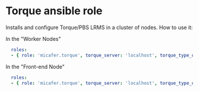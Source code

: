 Torque ansible role
=========================

Installs and configure Torque/PBS LRMS in a cluster of nodes.
How to use it:

In the "Worker Nodes"
```yml
  roles:
  - { role: 'micafer.torque', torque_server: 'localhost', torque_type_of_node: 'mom' }
```

In the "Front-end Node"
```yml
  roles:
  - { role: 'micafer.torque', torque_server: 'localhost', torque_type_of_node: 'server' }
```
